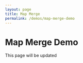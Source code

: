 ```yaml
---
layout: page
title: Map Merge
permalink: /demos/map-merge-demo
---
```


# Map Merge Demo
This page will be updated
